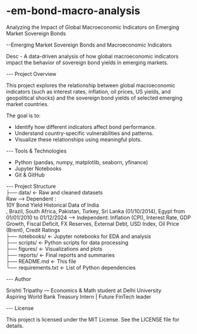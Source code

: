 # -em-bond-macro-analysis
Analyzing the Impact of Global Macroeconomic Indicators on Emerging Market Sovereign Bonds

--Emerging Market Sovereign Bonds and Macroeconomic Indicators

Desc - A data-driven analysis of how global macroeconomic indicators impact the behavior of sovereign bond yields in emerging markets.

--- Project Overview

This project explores the relationship between global macroeconomic indicators (such as interest rates, inflation, oil prices, US yields, and geopolitical shocks) and the sovereign bond yields of selected emerging market countries.

The goal is to:
- Identify how different indicators affect bond performance.
- Understand country-specific vulnerabilities and patterns.
- Visualize these relationships using meaningful plots.

--- Tools & Technologies

- Python (pandas, numpy, matplotlib, seaborn, yfinance)
- Jupyter Notebooks
- Git & GitHub

--- Project Structure
<br/>├── data/ <- Raw and cleaned datasets
<br/> Raw --> Dependent : <br/>10Y Bond Yield Historical Data of India <br/>, Brazil, South Africa, Pakistan, Turkey, Sri Lanka (01/10/2014), Egypt from 01/01/2010 to 01/12/2024 --> Independent: Inflation (CPI), Interest Rate, GDP Growth, Fiscal Deficit, FX Reserves, External Debt, USD Index, Oil Price (Brent), Credit Ratings
<br/>├── notebooks/ <- Jupyter notebooks for EDA and analysis
<br/>├── scripts/ <- Python scripts for data processing
<br/>├── figures/ <- Visualizations and plots
<br/>├── reports/ <- Final reports and summaries
<br/>├── README.md <- This file
<br/>└── requirements.txt <- List of Python dependencies

--- Author

Srishti Tripathy — Economics & Math student at Delhi University  
Aspiring World Bank Treasury Intern | Future FinTech leader

--- License

This project is licensed under the MIT License. See the LICENSE file for details.